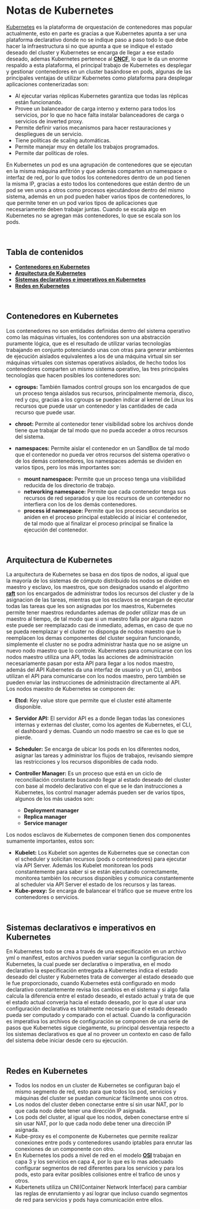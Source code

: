 # Notas de Kubernetes

[Kubernetes](https://Kubernetes.io/es/docs/concepts/overview/what-is-Kubernetes/) es la plataforma de orquestación de contenedores mas popular actualmente, esto en parte es gracias a que Kubernetes apunta a ser una plataforma declarativo donde no se indique paso a paso todo lo que debe hacer la infraestructura si no que apunta a que se indique el estado deseado del cluster y Kubernetes se encarga de llegar a ese estado deseado, ademas Kubernetes pertenece al [**CNCF**](https://www.cncf.io/), lo que le da un enorme respaldo a esta plataforma, el principal trabajo de Kubernetes es desplegar y gestionar contenedores en un cluster basándose en pods, algunas de las principales ventajas de utilizar Kubernetes como plataforma para desplegar aplicaciones contenerizadas son:

- Al ejecutar varias réplicas Kubernetes garantiza que todas las réplicas están funcionando.
- Provee un balanceador de carga interno y externo para todos los servicios, por lo que no hace falta instalar balanceadores de carga o servicios de inverted proxy.
- Permite definir varios mecanismos para hacer restauraciones y despliegues de un servicio.
- Tiene políticas de scaling automáticas.
- Permite manejar muy en detalle los trabajos programados.
- Permite dar políticas de roles.

En Kubernetes un pod es una agrupación de contenedores que se ejecutan en la misma máquina anfitrión y que además comparten un namespace o interfaz de red, por lo que todos los contenedores dentro de un pod tienen la misma IP, gracias a esto todos los contenedores que están dentro de un pod se ven unos a otros como procesos ejecutándose dentro del mismo sistema, además en un pod pueden haber varios tipos de contenedores, lo que permite tener en un pod varios tipos de aplicaciones que necesariamente deben trabajar juntas.
Cuando se escala algo en Kubernetes no se agregan más contenedores, lo que se escala son los pods.

<br>

## Tabla de contenidos

- [**Contenedores en Kubernetes**](#contenedores-en-kubernetes)
- [**Arquitectura de Kubernetes**](#arquitectura-de-kubernetes)
- [**Sistemas declarativos e imperativos en Kubernetes**](##sistemas-declarativos-e-imperativos-en-kubernetes)
- [**Redes en Kubernetes**](##redes-en-kubernetes)

<br>

## Contenedores en Kubernetes

Los contenedores no son entidades definidas dentro del sistema operativo como las máquinas virtuales, los contendores son una abstracción puramente lógica, que es el resultado de utilizar varias tecnologías trabajando en conjunto potenciando unas con otras para generar ambientes de ejecución aislados equivalentes a los de una máquina virtual sin ser máquinas virtuales con sistemas operativos aislados, de hecho todos los contenedores comparten un mismo sistema operativo, las tres principales tecnologías que hacen posibles los contenedores son:

- **cgroups:** También llamados control groups son los encargados de que un proceso tenga aislados sus recursos, principalmente memoria, disco, red y cpu, gracias a los cgroups se pueden indicar al kernel de Linux los recursos que puede usar un contenedor y las cantidades de cada recurso que puede usar.
- **chroot:** Permite al contenedor tener visibilidad sobre los archivos donde tiene que trabajar de tal modo que no pueda acceder a otros recursos del sistema.
- **namespaces:** Permite aislar el contenedor en un SandBox de tal modo que el contenedor no pueda ver otros recursos del sistema operativo o de los demás contenedores, los namespaces además se dividen en varios tipos, pero los más importantes son:

  - **mount namespace:** Permite que un proceso tenga una visibilidad reducida de los directorio de trabajo.
  - **networking namespace:** Permite que cada contenedor tenga sus recursos de red separados y que los recursos de un contenedor no interfiera con los de los demás contenedores.
  - **process id namespace:** Permite que los procesos secundarios se aniden en el proceso principal establecido al iniciar el contenedor, de tal modo que al finalizar el proceso principal se finalice la ejecución del contenedor.

<br>

## Arquitectura de Kubernetes

La arquitectura de Kubernetes se basa en dos tipos de nodos, al igual que la mayoría de los sistemas de cómputo distribuido los nodos se dividen en maestro y esclavo, los maestros, que son designados usando el algoritmo [**raft**](https://www.freecodecamp.org/news/in-search-of-an-understandable-consensus-algorithm-a-summary-4bc294c97e0d/) son los encargados de administrar todos los recursos del cluster y de la asignacion de las tareas, mientras que los esclavos se encargan de ejecutar todas las tareas que les son asignadas por los maestros, Kubernetes permite tener maestros redundantes ademas de poder utilizar mas de un maestro al tiempo, de tal modo que si un maestro falla por alguna razon este puede ser reemplazado casi de inmediato, ademas, en caso de que no se pueda reemplazar y el cluster no disponga de nodos maestro que lo reemplacen los demas componentes del cluster seguiran funcionando, simplemente el cluster no se podra administrar hasta que no se asigne un nuevo nodo maestro que lo controle.
Kubernetes para comunicarse con los nodos maestro utiliza una API, todas las acciones de administración necesariamente pasan por esta API para llegar a los nodos maestro, además del API Kubernetes da una interfaz de usuario y un CLI, ambos utilizan el API para comunicarse con los nodos maestro, pero también se pueden enviar las instrucciones de administración directamente al API.\
Los nodos maestro de Kubernetes se componen de:

- **Etcd:** Key value store que permite que el cluster esté altamente disponible.
- **Servidor API:** El servidor API es a donde llegan todas las conexiones internas y externas del cluster, como los agentes de Kubernetes, el CLI, el dashboard y demas. Cuando un nodo maestro se cae es lo que se pierde.
- **Scheduler:** Se encarga de ubicar los pods en los diferentes nodos, asignar las tareas y administrar los flujos de trabajos, revisando siempre las restricciones y los recursos disponibles de cada nodo.
- **Controller Manager:** Es un proceso que está en un ciclo de reconciliación constante buscando llegar al estado deseado del cluster con base al modelo declarativo con el que se le dan instrucciones a Kubernetes, los control manager además pueden ser de varios tipos, algunos de los más usados son:

  - **Deployment manager**
  - **Replica manager**
  - **Service manager**

Los nodos esclavos de Kubernetes de componen tienen dos componentes sumamente importantes, estos son:

- **Kubelet:** Los Kubelet son agentes de Kubernetes que se conectan con el scheduler y solicitan recursos (pods o contenedores) para ejecutar vía API Server. Además los Kubelet monitorean los pods constantemente para saber si se están ejecutando correctamente, monitorea también los recursos disponibles y comunica constantemente al scheduler via API Server el estado de los recursos y las tareas.
- **Kube-proxy:** Se encarga de balancear el tráfico que se mueve entre los contenedores o servicios.

<br>

## Sistemas declarativos e imperativos en Kubernetes

En Kubernetes todo se crea a través de una especificación en un archivo yml o manifest, estos archivos pueden variar segun la configuracion de Kubernetes, la cual puede ser declarativa o imperativa, en el modo declarativo la especificación entregada a Kubernetes indica el estado deseado del cluster y Kubernetes trata de converger al estado deseado que le fue proporcionado, cuando Kubernetes está configurado en modo declarativo constantemente revisa los cambios en el sistema y si algo falla calcula la diferencia entre el estado deseado, el estado actual y trata de que el estado actual converja hacia el estado deseado, por lo que al usar una configuración declarativa es totalmente necesario que el estado deseado pueda ser computado y comparado con el actual. Cuando la configuración es imperativa los archivos de configuración se componen de una serie de pasos que Kubernetes sigue ciegamente, su principal desventaja respecto a los sistemas declarativos es que al no proveer un contexto en caso de fallo del sistema debe iniciar desde cero su ejecución.

<br>

## Redes en Kubernetes

- Todos los nodos en un cluster de Kubernetes se configuran bajo el mismo segmento de red, esto para que todos los pod, servicios y máquinas del cluster se puedan comunicar fácilmente unos con otros.
- Los nodos del cluster deben conectarse entre sí sin usar NAT, por lo que cada nodo debe tener una dirección IP asignada.
- Los pods del cluster, al igual que los nodos, deben conectarse entre sí sin usar NAT, por lo que cada nodo debe tener una dirección IP asignada.
- Kube-proxy es el componente de Kubernetes que permite realizar conexiones entre pods y contenedores usando iptables para enrutar las conexiones de un componente con otro.
- En Kubernetes los pods a nivel de red en el modelo [**OSI**](https://www.networkworld.com/article/3239677/the-osi-model-explained-and-how-to-easily-remember-its-7-layers.html) trabajan en capa 3 y los servicios en capa 4, por lo que es lo mas adecuado configurar segmentos de red diferentes para los servicios y para los pods, esto para evitar posibles colisiones entre el trafico de unos y otros.
- Kubertenets utiliza un CNI(Container Network Interface) para cambiar las reglas de enrutamiento y así lograr que incluso cuando segmentos de red para servicios y pods haya comunicación entre ellos.

<br>
